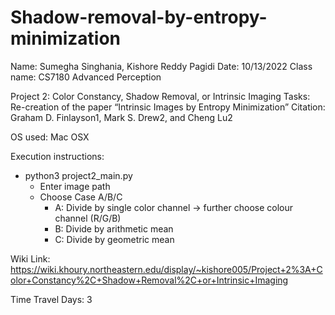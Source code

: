 # Shadow-removal-by-entropy-minimization
Name: Sumegha Singhania, Kishore Reddy Pagidi
Date: 10/13/2022
Class name: CS7180 Advanced Perception

Project 2: Color Constancy, Shadow Removal, or Intrinsic Imaging
Tasks:
Re-creation of the paper “Intrinsic Images by Entropy Minimization”
Citation: Graham D. Finlayson1, Mark S. Drew2, and Cheng Lu2

OS used: Mac OSX

Execution instructions:
- python3 project2_main.py
  - Enter image path
  - Choose Case A/B/C 
    - A: Divide by single color channel -> further choose colour channel (R/G/B)
    - B: Divide by arithmetic mean
    - C: Divide by geometric mean

Wiki Link: https://wiki.khoury.northeastern.edu/display/~kishore005/Project+2%3A+Color+Constancy%2C+Shadow+Removal%2C+or+Intrinsic+Imaging

Time Travel Days: 3
